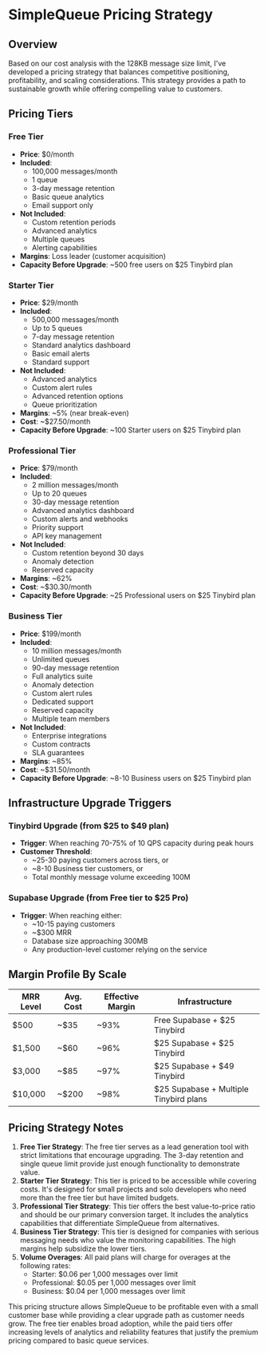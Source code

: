 # **SimpleQueue Pricing Strategy**

## **Overview**

Based on our cost analysis with the 128KB message size limit, I've developed a pricing strategy that balances competitive positioning, profitability, and scaling considerations. This strategy provides a path to sustainable growth while offering compelling value to customers.

## **Pricing Tiers**

### **Free Tier**

* **Price**: $0/month  
* **Included**:  
  * 100,000 messages/month  
  * 1 queue  
  * 3-day message retention  
  * Basic queue analytics  
  * Email support only  
* **Not Included**:  
  * Custom retention periods  
  * Advanced analytics  
  * Multiple queues  
  * Alerting capabilities  
* **Margins**: Loss leader (customer acquisition)  
* **Capacity Before Upgrade**: \~500 free users on $25 Tinybird plan

### **Starter Tier**

* **Price**: $29/month  
* **Included**:  
  * 500,000 messages/month  
  * Up to 5 queues  
  * 7-day message retention  
  * Standard analytics dashboard  
  * Basic email alerts  
  * Standard support  
* **Not Included**:  
  * Advanced analytics  
  * Custom alert rules  
  * Advanced retention options  
  * Queue prioritization  
* **Margins**: \~5% (near break-even)  
* **Cost**: \~$27.50/month  
* **Capacity Before Upgrade**: \~100 Starter users on $25 Tinybird plan

### **Professional Tier**

* **Price**: $79/month  
* **Included**:  
  * 2 million messages/month  
  * Up to 20 queues  
  * 30-day message retention  
  * Advanced analytics dashboard  
  * Custom alerts and webhooks  
  * Priority support  
  * API key management  
* **Not Included**:  
  * Custom retention beyond 30 days  
  * Anomaly detection  
  * Reserved capacity  
* **Margins**: \~62%  
* **Cost**: \~$30.30/month  
* **Capacity Before Upgrade**: \~25 Professional users on $25 Tinybird plan

### **Business Tier**

* **Price**: $199/month  
* **Included**:  
  * 10 million messages/month  
  * Unlimited queues  
  * 90-day message retention  
  * Full analytics suite  
  * Anomaly detection  
  * Custom alert rules  
  * Dedicated support  
  * Reserved capacity  
  * Multiple team members  
* **Not Included**:  
  * Enterprise integrations  
  * Custom contracts  
  * SLA guarantees  
* **Margins**: \~85%  
* **Cost**: \~$31.50/month  
* **Capacity Before Upgrade**: \~8-10 Business users on $25 Tinybird plan

## **Infrastructure Upgrade Triggers**

### **Tinybird Upgrade (from $25 to $49 plan)**

* **Trigger**: When reaching 70-75% of 10 QPS capacity during peak hours  
* **Customer Threshold**:  
  * \~25-30 paying customers across tiers, or  
  * \~8-10 Business tier customers, or  
  * Total monthly message volume exceeding 100M

### **Supabase Upgrade (from Free tier to $25 Pro)**

* **Trigger**: When reaching either:  
  * \~10-15 paying customers  
  * \~$300 MRR  
  * Database size approaching 300MB  
  * Any production-level customer relying on the service

## **Margin Profile By Scale**

| MRR Level | Avg. Cost | Effective Margin | Infrastructure |
| ----- | ----- | ----- | ----- |
| $500 | \~$35 | \~93% | Free Supabase \+ $25 Tinybird |
| $1,500 | \~$60 | \~96% | $25 Supabase \+ $25 Tinybird |
| $3,000 | \~$85 | \~97% | $25 Supabase \+ $49 Tinybird |
| $10,000 | \~$200 | \~98% | $25 Supabase \+ Multiple Tinybird plans |

## **Pricing Strategy Notes**

1. **Free Tier Strategy**: The free tier serves as a lead generation tool with strict limitations that encourage upgrading. The 3-day retention and single queue limit provide just enough functionality to demonstrate value.  
2. **Starter Tier Strategy**: This tier is priced to be accessible while covering costs. It's designed for small projects and solo developers who need more than the free tier but have limited budgets.  
3. **Professional Tier Strategy**: This tier offers the best value-to-price ratio and should be our primary conversion target. It includes the analytics capabilities that differentiate SimpleQueue from alternatives.  
4. **Business Tier Strategy**: This tier is designed for companies with serious messaging needs who value the monitoring capabilities. The high margins help subsidize the lower tiers.  
5. **Volume Overages**: All paid plans will charge for overages at the following rates:  
   * Starter: $0.06 per 1,000 messages over limit  
   * Professional: $0.05 per 1,000 messages over limit  
   * Business: $0.04 per 1,000 messages over limit

This pricing structure allows SimpleQueue to be profitable even with a small customer base while providing a clear upgrade path as customer needs grow. The free tier enables broad adoption, while the paid tiers offer increasing levels of analytics and reliability features that justify the premium pricing compared to basic queue services.


